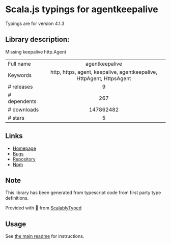 
# Scala.js typings for agentkeepalive

Typings are for version 4.1.3

## Library description:
Missing keepalive http.Agent

|                    |                 |
| ------------------ | :-------------: |
| Full name          | agentkeepalive |
| Keywords           | http, https, agent, keepalive, agentkeepalive, HttpAgent, HttpsAgent |
| # releases         | 9 |
| # dependents       | 267 |
| # downloads        | 147862482 |
| # stars            | 5 |

## Links
- [Homepage](https://github.com/node-modules/agentkeepalive#readme)
- [Bugs](https://github.com/node-modules/agentkeepalive/issues)
- [Repository](https://github.com/node-modules/agentkeepalive)
- [Npm](https://www.npmjs.com/package/agentkeepalive)
    


## Note
This library has been generated from typescript code from first party type definitions.

Provided with :purple_heart: from [ScalablyTyped](https://github.com/oyvindberg/ScalablyTyped)

## Usage
See [the main readme](../../readme.md) for instructions.


